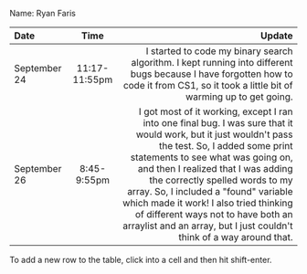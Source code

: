 Name: Ryan Faris

| Date         |     Time      |                                                                                                                                                                                                                                                                                                                                                                                                                                                              Update |
|:-------------|:-------------:|--------------------------------------------------------------------------------------------------------------------------------------------------------------------------------------------------------------------------------------------------------------------------------------------------------------------------------------------------------------------------------------------------------------------------------------------------------------------:|
| September 24 | 11:17-11:55pm |                                                                                                                                                                                                                                                                              I started to code my binary search algorithm. I kept running into different bugs because I have forgotten how to code it from CS1, so it took a little bit of warming up to get going. |
| September 26 |  8:45-9:55pm  |  I got most of it working, except I ran into one final bug. I was sure that it would work, but it just wouldn't pass the test. So, I added some print statements to see what was going on, and then I realized that I was adding the correctly spelled words to my array. So, I included a "found" variable which made it work! I also tried thinking of different ways not to have both an arraylist and an array, but I just couldn't think of a way around that. |


To add a new row to the table, click into a cell and then hit shift-enter.